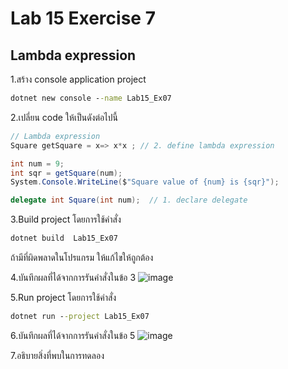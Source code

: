 # Lab 15 Exercise 7

## Lambda expression

1.สร้าง console application project

```cmd
dotnet new console --name Lab15_Ex07
```

2.เปลี่ยน code ให้เป็นดังต่อไปนี้

```cs
// Lambda expression
Square getSquare = x=> x*x ; // 2. define lambda expression

int num = 9;
int sqr = getSquare(num);
System.Console.WriteLine($"Square value of {num} is {sqr}");

delegate int Square(int num);  // 1. declare delegate
```

3.Build project โดยการใช้คำสั่ง

```cmd
dotnet build  Lab15_Ex07
```

ถ้ามีที่ผิดพลาดในโปรแกรม ให้แก้ไขให้ถูกต้อง

4.บันทึกผลที่ได้จากการรันคำสั่งในข้อ 3
![image](https://github.com/AnchisaPhetnoi/03376836-OOP-2566-Lab-15/assets/144197034/d0c730a5-6d87-46ab-8276-06fdf0c2bb82)

5.Run project โดยการใช้คำสั่ง

```cmd
dotnet run --project Lab15_Ex07
```

6.บันทึกผลที่ได้จากการรันคำสั่งในข้อ 5
![image](https://github.com/AnchisaPhetnoi/03376836-OOP-2566-Lab-15/assets/144197034/1fcca7e8-1862-4e53-8631-ccce3349a11e)

7.อธิบายสิ่งที่พบในการทดลอง
